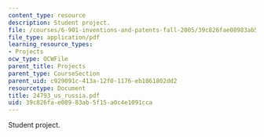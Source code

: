 ```yaml
---
content_type: resource
description: Student project.
file: /courses/6-901-inventions-and-patents-fall-2005/39c826fae08983ab5f15a0c4e1091cca_24793_us_russia.pdf
file_type: application/pdf
learning_resource_types:
- Projects
ocw_type: OCWFile
parent_title: Projects
parent_type: CourseSection
parent_uid: c929091c-413a-12f0-1176-eb1861802dd2
resourcetype: Document
title: 24793_us_russia.pdf
uid: 39c826fa-e089-83ab-5f15-a0c4e1091cca
---
```

Student project.

